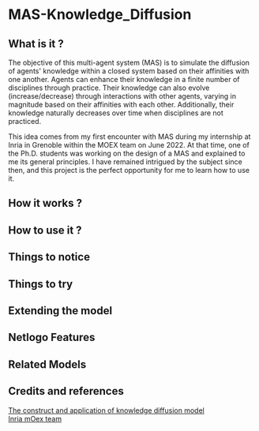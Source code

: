 # MAS-Knowledge_Diffusion

## What is it ?

The objective of this multi-agent system (MAS) is to simulate the diffusion of agents' knowledge within a closed system based on their affinities with one another. Agents can enhance their knowledge in a finite number of disciplines through practice. Their knowledge can also evolve (increase/decrease) through interactions with other agents, varying in magnitude based on their affinities with each other. Additionally, their knowledge naturally decreases over time when disciplines are not practiced.

This idea comes from my first encounter with MAS during my internship at Inria in Grenoble within the MOEX team on June 2022. At that time, one of the Ph.D. students was working on the design of a MAS and explained to me its general principles. I have remained intrigued by the subject since then, and this project is the perfect opportunity for me to learn how to use it.


## How it works ?

## How to use it ?

## Things to notice

## Things to try

## Extending the model

## Netlogo Features

## Related Models

## Credits and references

[The construct and application of knowledge diffusion model](https://www.sciencedirect.com/science/article/abs/pii/S0957417403000459)<br/>
[Inria mOex team](https://moex.inria.fr/people/index.html)

